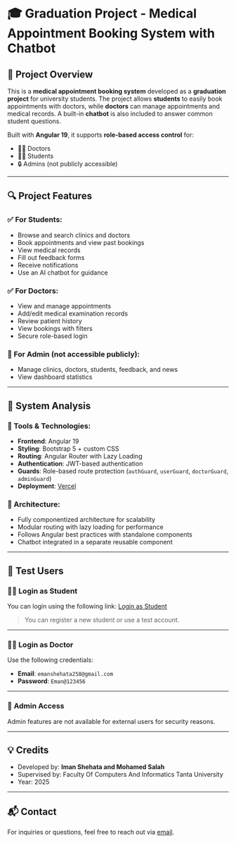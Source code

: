 # 🎓 Graduation Project - Medical Appointment Booking System with Chatbot

## 📌 Project Overview

This is a **medical appointment booking system** developed as a **graduation project** for university students. The project allows **students** to easily book appointments with doctors, while **doctors** can manage appointments and medical records. A built-in **chatbot** is also included to answer common student questions.

Built with **Angular 19**, it supports **role-based access control** for:
- 👨‍⚕️ Doctors
- 👩‍🎓 Students
- 🔒 Admins (not publicly accessible)

---

## 🔍 Project Features

### ✅ For Students:
- Browse and search clinics and doctors
- Book appointments and view past bookings
- View medical records
- Fill out feedback forms
- Receive notifications
- Use an AI chatbot for guidance

### ✅ For Doctors:
- View and manage appointments
- Add/edit medical examination records
- Review patient history
- View bookings with filters
- Secure role-based login

### 🔐 For Admin (not accessible publicly):
- Manage clinics, doctors, students, feedback, and news
- View dashboard statistics

---

## 🧠 System Analysis

### 🔧 Tools & Technologies:
- **Frontend**: Angular 19
- **Styling**: Bootstrap 5 + custom CSS
- **Routing**: Angular Router with Lazy Loading
- **Authentication**: JWT-based authentication
- **Guards**: Role-based route protection (`authGuard`, `userGuard`, `doctorGuard`, `adminGuard`)
- **Deployment**: [Vercel](https://vercel.com)

### 📁 Architecture:
- Fully componentized architecture for scalability
- Modular routing with lazy loading for performance
- Follows Angular best practices with standalone components
- Chatbot integrated in a separate reusable component

---

## 🧪 Test Users

### 👨‍🎓 **Login as Student**
You can login using the following link:
[Login as Student](https://graduation-project-withchatbot.vercel.app/#/login)

> You can register a new student or use a test account.

---

### 👨‍⚕️ **Login as Doctor**
Use the following credentials:

- **Email**: `emanshehata258@gmail.com`  
- **Password**: `Eman@123456`

---

### 🛑 **Admin Access**
Admin features are not available for external users for security reasons.

---

## 💡 Credits

- Developed by: **Iman Shehata and Mohamed Salah**
- Supervised by: Faculty Of Computers And Informatics Tanta University
- Year: 2025

---

## 📬 Contact

For inquiries or questions, feel free to reach out via [email](mailto:emanshehata258@gmail.com).
